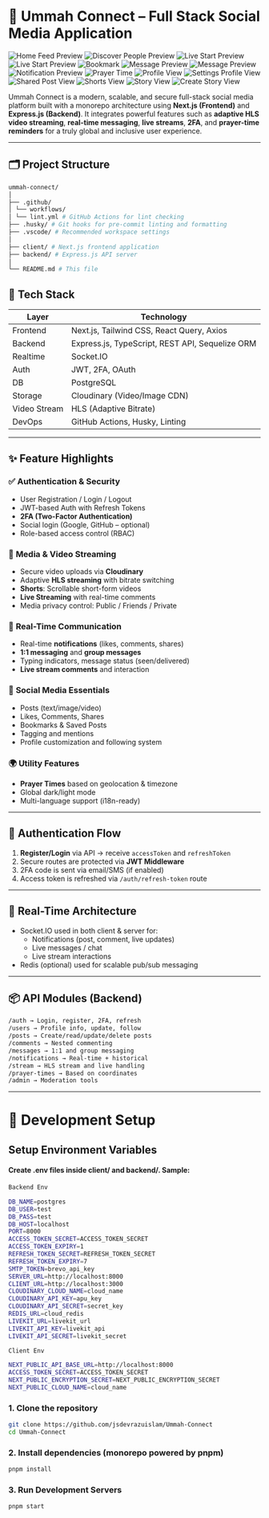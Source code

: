 # 📱 Ummah Connect – Full Stack Social Media Application

![Home Feed Preview](https://i.ibb.co/SwShtBTW/home-feed.png)
![Discover People Preview](https://i.ibb.co/BHV5Kh8k/discover-feed.png)
![Live Start Preview](https://i.ibb.co/cKZdmHYr/stream-start.png)
![Live Start Preview](https://i.ibb.co/vCLhK77D/live-start.png)
![Bookmark](https://i.ibb.co/bgRtb4BK/bookmark-post.png)
![Message Preview](https://i.ibb.co/jkWDVMRH/message-2.png)
![Message Preview](https://i.ibb.co/5XNwRqNN/message.png)
![Notification Preview](https://i.ibb.co/TD5VHYVX/notification.png)
![Prayer Time](https://i.ibb.co/G4xv8J2D/prayer-time.png)
![Profile View](https://i.ibb.co/XZZX5S2f/profile-view.png)
![Settings Profile View](https://i.ibb.co/pv65QmzC/settings-page.png)
![Shared Post View](https://i.ibb.co/RT6bq8XD/share-post.png)
![Shorts View](https://i.ibb.co/9kyfmVFK/shorts.png)
![Story View](https://i.ibb.co/d0KWbJTN/story-view.png)
![Create Story View](https://i.ibb.co/Rkf1mCYm/story.png)

Ummah Connect is a modern, scalable, and secure full-stack social media platform built with a monorepo architecture using **Next.js (Frontend)** and **Express.js (Backend)**. It integrates powerful features such as **adaptive HLS video streaming**, **real-time messaging**, **live streams**, **2FA**, and **prayer-time reminders** for a truly global and inclusive user experience.

---

## 🗂️ Project Structure
```bash
ummah-connect/
│
├── .github/
│ └── workflows/
│ └── lint.yml # GitHub Actions for lint checking
├── .husky/ # Git hooks for pre-commit linting and formatting
├── .vscode/ # Recommended workspace settings
│
├── client/ # Next.js frontend application
├── backend/ # Express.js API server
│
└── README.md # This file
```


## 🚀 Tech Stack

| Layer          | Technology                           |
|----------------|---------------------------------------|
| Frontend       | Next.js, Tailwind CSS, React Query, Axios    |
| Backend        | Express.js, TypeScript, REST API, Sequelize ORM      |
| Realtime       | Socket.IO                             |
| Auth           | JWT, 2FA, OAuth                       |
| DB             | PostgreSQL                  |
| Storage        | Cloudinary (Video/Image CDN)          |
| Video Stream   | HLS (Adaptive Bitrate)                |
| DevOps         | GitHub Actions, Husky, Linting        |

---

## ✨ Feature Highlights

### ✅ **Authentication & Security**
- User Registration / Login / Logout
- JWT-based Auth with Refresh Tokens
- **2FA (Two-Factor Authentication)**
- Social login (Google, GitHub – optional)
- Role-based access control (RBAC)

### 📸 **Media & Video Streaming**
- Secure video uploads via **Cloudinary**
- Adaptive **HLS streaming** with bitrate switching
- **Shorts**: Scrollable short-form videos
- **Live Streaming** with real-time comments
- Media privacy control: Public / Friends / Private

### 💬 **Real-Time Communication**
- Real-time **notifications** (likes, comments, shares)
- **1:1 messaging** and **group messages**
- Typing indicators, message status (seen/delivered)
- **Live stream comments** and interaction

### 🔔 **Social Media Essentials**
- Posts (text/image/video)
- Likes, Comments, Shares
- Bookmarks & Saved Posts
- Tagging and mentions
- Profile customization and following system

### 🌍 **Utility Features**
- **Prayer Times** based on geolocation & timezone
- Global dark/light mode
- Multi-language support (i18n-ready)

---

## 🔐 Authentication Flow

1. **Register/Login** via API → receive `accessToken` and `refreshToken`
2. Secure routes are protected via **JWT Middleware**
3. 2FA code is sent via email/SMS (if enabled)
4. Access token is refreshed via `/auth/refresh-token` route

---

## 🧠 Real-Time Architecture

- Socket.IO used in both client & server for:
  - Notifications (post, comment, live updates)
  - Live messages / chat
  - Live stream interactions
- Redis (optional) used for scalable pub/sub messaging

---

## 📦 API Modules (Backend)
```bash
/auth → Login, register, 2FA, refresh
/users → Profile info, update, follow
/posts → Create/read/update/delete posts
/comments → Nested commenting
/messages → 1:1 and group messaging
/notifications → Real-time + historical
/stream → HLS stream and live handling
/prayer-times → Based on coordinates
/admin → Moderation tools
```

---

# 🧪 Development Setup

## Setup Environment Variables
#### Create .env files inside client/ and backend/. Sample:
```bash
Backend Env

DB_NAME=postgres
DB_USER=test
DB_PASS=test
DB_HOST=localhost
PORT=8000
ACCESS_TOKEN_SECRET=ACCESS_TOKEN_SECRET
ACCESS_TOKEN_EXPIRY=1
REFRESH_TOKEN_SECRET=REFRESH_TOKEN_SECRET
REFRESH_TOKEN_EXPIRY=7
SMTP_TOKEN=brevo_api_key
SERVER_URL=http://localhost:8000
CLIENT_URL=http://localhost:3000
CLOUDINARY_CLOUD_NAME=cloud_name
CLOUDINARY_API_KEY=apu_key
CLOUDINARY_API_SECRET=secret_key
REDIS_URL=cloud_redis
LIVEKIT_URL=livekit_url
LIVEKIT_API_KEY=livekit_api
LIVEKIT_API_SECRET=livekit_secret

Client Env

NEXT_PUBLIC_API_BASE_URL=http://localhost:8000
ACCESS_TOKEN_SECRET=ACCESS_TOKEN_SECRET
NEXT_PUBLIC_ENCRYPTION_SECRET=NEXT_PUBLIC_ENCRYPTION_SECRET
NEXT_PUBLIC_CLOUD_NAME=cloud_name
```

### 1. Clone the repository
```bash
git clone https://github.com/jsdevrazuislam/Ummah-Connect
cd Ummah-Connect
```
### 2. Install dependencies (monorepo powered by pnpm)

```bash
pnpm install
```
### 3. Run Development Servers
```bash
pnpm start
```


